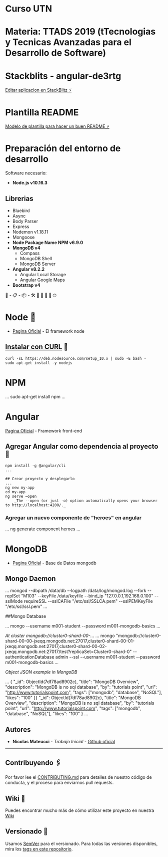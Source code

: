# Curso UTN
# Materia: TTADS 2019 (tTecnologias y Tecnicas Avanzadas para el Desarrollo de Software)

# Stackblits - angular-de3rtg

[Editar aplicacion en StackBlitz ⚡️](https://stackblitz.com/edit/angular-de3rtg)

# Plantilla README

[Modelo de plantilla para hacer un buen README ⚡️](https://gist.github.com/Villanuevand/6386899f70346d4580c723232524d35a)


# Preparación del entorno de desarrollo

Software necesario:
* **Node.js v10.16.3**
## Librerias
  * Bluebird
  * Async
  * Body Parser
  * Express 
  * Nodemon v1.18.11
  * Mongoose
* **Node Package Name NPM v6.9.0**
* **MongoDB v4**
  * Compass
  * MongoDB Shell
  * MongoDB Server
* **Angular v8.2.2**
  * Angular Local Storage
  * Angular Google Maps
* **Bootstrap v4**

🚀 - 📋 - 📦 - 🛠️ 📄 🎁 📢 🍺 🤓

# Node 🚀

* [Pagina Oficial](https://nodejs.org/es/) - El framework node

## [Instalar con CURL](https://github.com/nodesource/distributions#debinstall) 🔧

```
curl -sL https://deb.nodesource.com/setup_10.x | sudo -E bash -
sudo apt-get install -y nodejs
```
# NPM

...
sudo apt-get install npm
...

# Angular
[Pagina Oficial](https://angular.io/start) - Framework front-end
## Agregar Angular como dependencia al proyecto 🔧

```
npm install -g @angular/cli
...

## Crear proyecto y desplegarlo
...
ng new my-app
cd my-app
ng serve –open 
	_The --open (or just -o) option automatically opens your browser to http://localhost:4200/._
```

### Agregar un nuevo componente de "heroes" en angular
...
ng generate component heroes
...

# MongoDB
* [Pagina Oficial](https://www.mongodb.com/es) - Base de Datos mongodb

## Mongo Daemon
...
mongod --dbpath /data/db --logpath /data/log/mongod.log --fork --replSet "M103" --keyFile /data/keyfile --bind_ip "127.0.0.1,192.168.0.100" --sslMode requireSSL --sslCAFile "/etc/ssl/SSLCA.pem" --sslPEMKeyFile "/etc/ssl/ssl.pem"
...

##Mongo Database

...
mongo --username m001-student --password m001-mongodb-basics
...

_At cluster mongodb://cluster0-shard-00-..._
...
mongo "mongodb://cluster0-shard-00-00-jxeqq.mongodb.net:27017,cluster0-shard-00-01-jxeqq.mongodb.net:27017,cluster0-shard-00-02-jxeqq.mongodb.net:27017/test?replicaSet=Cluster0-shard-0" --authenticationDatabase admin --ssl --username m001-student --password m001-mongodb-basics
...

_Object JSON example in MongoDB_

...
{
   "_id": ObjectId(7df78ad8902c),
   "title": "MongoDB Overview", 
   "description": "MongoDB is no sql database",
   "by": "tutorials point",
   "url": "http://www.tutorialspoint.com",
   "tags": ["mongodb", "database", "NoSQL"],
   "likes": "100"
}{
   "_id": ObjectId(7df78ad8902c),
   "title": "MongoDB Overview", 
   "description": "MongoDB is no sql database",
   "by": "tutorials point",
   "url": "http://www.tutorialspoint.com",
   "tags": ["mongodb", "database", "NoSQL"],
   "likes": "100"
}
...
## Autores 

* **Nicolas Mateucci** - *Trabajo Inicial* - [Github oficial](https://github.com/nicomateucci)

--------------------------------------------------------

## Contribuyendo 🖇️

Por favor lee el [CONTRIBUTING.md](https://gist.github.com/villanuevand/xxxxxx) para detalles de nuestro código de conducta, y el proceso para enviarnos pull requests.

## Wiki 📖

Puedes encontrar mucho más de cómo utilizar este proyecto en nuestra [Wiki](https://github.com/tu/proyecto/wiki)

## Versionado 📌

Usamos [SemVer](http://semver.org/) para el versionado. Para todas las versiones disponibles, mira los [tags en este repositorio](https://github.com/tu/proyecto/tags).





